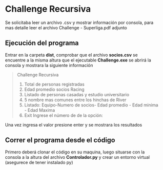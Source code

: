 # Challenge Recursiva
Se solicitaba leer un archivo .csv y mostrar información por consola, para mas detalle leer el archivo Challenge - Superliga.pdf adjunto

## Ejecución del programa
Entrar en la carpeta **dist**, comprobar que el archivo **socios.csv** se encuentre a la misma altura que el ejecutable **Challenge.exe** se abrirá la consola y mostrara la siguiente información  

>Challenge Recursiva 
>1) Total de personas registradas 
>2) Edad promedio socios Racing 
>3) Listado de personas casadas y estudio universitario
>4) 5 nombre mas comunes entre los hinchas de River 
>5) Listado: Equipo-Numero de socios- Edad promedio - Edad minima - Edad Maxima 
>6) Exit 
>Ingrese el número de de la opción:

Una vez ingresa el valor presione enter y se mostrara los resultados

## Correr el programa desde el código
Primero deberá clonar el código en su maquina, luego situarse con la consola a la altura del archivo **Controlador.py** y crear un entorno virtual (asegurece de tener instalado py)
<!--stackedit_data:
eyJoaXN0b3J5IjpbMjA5MjI2MjgxMSwtMTgwODQ1ODA3NF19
-->